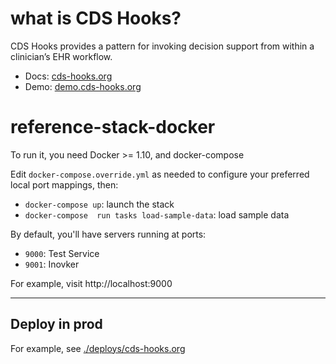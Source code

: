 # what is CDS Hooks?

CDS Hooks provides a pattern for invoking decision support from within a clinician’s EHR workflow.

 * Docs: [cds-hooks.org](http://cds-hooks.org/)
 * Demo: [demo.cds-hooks.org](http://demo.cds-hooks.org/)

# reference-stack-docker

To run it, you need Docker >= 1.10, and docker-compose

Edit `docker-compose.override.yml` as needed to configure your preferred local port mappings, then:

 * `docker-compose up`: launch the stack
 * `docker-compose  run tasks load-sample-data`: load sample data


By default, you'll have servers running at ports:

 * `9000`: Test Service
 * `9001`: Inovker

For example, visit http://localhost:9000

---

## Deploy in prod

For example, see [./deploys/cds-hooks.org](./deploys/cds-hooks.org)
